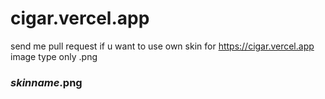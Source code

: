 # cigar.vercel.app
send me pull request if u want to use own skin for https://cigar.vercel.app  
image type only .png

### ***skinname***.png
